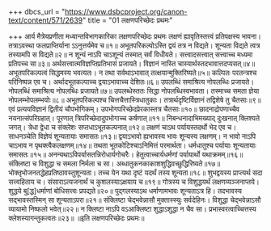 +++
dbcs_url = "https://www.dsbcproject.org/canon-text/content/571/2639"
title = "01 लक्षणपरिच्छेदः प्रथमः"

+++
आर्य मैत्रेयप्रणीता मध्यान्तविभागकारिका
लक्षणपरिच्छेदः प्रथमः
लक्षणं ह्यावृतिस्तत्त्वं प्रतिपक्षस्य भावना।
तत्राऽवस्था फलप्राप्तिर्याना ऽऽनुत्तर्यमेव च॥१॥
अभूतपरिकल्पोऽस्ति द्वयं तत्र न विद्यते।
शून्यता विद्यते त्वत्र तस्यामपि स विद्यते॥२॥
न शून्यं नाऽपि चाऽशून्यं तस्मात् सर्वं विधीयते।
सत्त्वादसत्त्वात् सत्त्वाच्च मध्यमा प्रतिपच्च सा॥३॥
अर्थसत्त्वात्मविज्ञप्तिप्रतिभासं प्रजायते।
विज्ञानं नास्ति चास्यार्थस्तदभावात्तदप्यसत्॥४॥
अभूतपरिकल्पत्वं सिद्धमस्य भवत्यतः।
न तथा सर्वथाऽभावात् तत्क्षयान्मुक्तिरिष्यते॥५॥
कल्पितः परतन्त्रश्च परिनिष्पन्न एव च।
अर्थादभूतकल्पाच्च द्वयाऽभावाच्च देशितः॥६॥
उपलब्धिं समाश्रित्य नोपलब्धिः प्रजायते।
नोपलब्धिं समाश्रित्य नोपलब्धिः प्रजायते॥७॥
उपलब्धेस्ततः सिद्धा नोपलब्धिस्वभावता।
तस्माच्च समता ज्ञेया नोपलम्भोपलम्भयोः॥८॥
अभूतपरिकल्पश्च चित्तचैत्तास्त्रिधातुकाः।
तत्रार्थदृष्टिर्विज्ञानं तद्विशेषे तु चैतसाः॥९॥
एवं प्रत्ययविज्ञानं द्वितीयं चौपभोगिकम्।
उपभोगपरिच्छेदप्रेरकास्तत्र चैतसाः॥१०॥
छादनाद्रोपणाच्चैव नयनात्संपरिग्रहात्।
पूरणात् त्रिपरिच्छेदादुपभोगाच्च कर्षणात्॥११॥
निबन्धनादाभिमख्याद् दुःखनात् क्लिश्यते जगत्।
त्रेधा द्वेधा च संक्लेशः सप्तधाऽभूतकल्पनात्॥१२॥
लक्षणं चाऽथ पर्यायस्तदर्थो भेद एव च। 
साधनञ्चेति विज्ञेयं शून्यतायाः समासतः॥१३॥
द्वयाऽभावो ह्यभावस्य भावः शून्यस्य लक्षणम्। 
न भावो नाऽपि चाऽभाव न पृथक्त्वैकलक्षणम्॥१४॥
तथता भूतकोटिश्चाऽनिमित्तं परमार्थता। 
धर्मधातुश्च पर्यायाः शून्यतायाः समासतः॥१५॥
अनन्यथाऽविपर्यासतन्निरोधार्यगोचरैः।
हेतुत्वाच्चार्यधर्मणां पर्यायार्थो यथाक्रमम्॥१६॥
संक्लिष्टा च विशुद्धा च समला निर्मला च सा।
अब्धातुकनकाकाशशुद्धिवच्छुद्धिरिष्यते॥१७॥
भोक्तृभोजनतद्धेहप्रतिष्ठावस्तुशून्यता।
तच्च येन यथा दृष्टं यदर्थं तस्य शून्यता॥१८॥
शुभद्वयस्य प्राप्त्यर्थ सदा सत्त्वहिताय च। 
संसाराऽत्यजनार्थं च कुशलस्याऽक्षयाय च॥१९॥
गोत्रस्य च विशुद्धयर्थं लक्षणव्यञ्जनाप्तये।
शुद्धये बु[द्ध]धर्माणां बोधिसत्त्वः प्रपद्यते॥२०॥
पुद्गलस्याऽथ धर्माणामभावः शून्यताऽत्र हि।
तदभावस्य सद्भावस्तस्मिन् सा शून्यताऽपरा॥२१॥
संक्लिष्टा चेद्भवेन्नासौ मुक्तास्स्युः सर्वदेहिनः।
विशुद्धा चेद्भवेन्नाऽसौ व्यायामो निष्फलो भवेत्॥२२॥
न क्लिष्टा नाऽपि वऽआक्लिष्टा शुद्धाऽशुद्धा न चैव सा।
प्रभास्वरत्वाच्चित्तस्य क्लेशस्यागन्तुकत्वतः॥२३॥
॥इति लक्षणपरिच्छेदः प्रथमः॥

